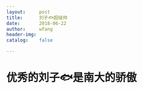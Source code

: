 ```yaml
---
layout:     post
title:      刘子🐟超级帅
date:       2018-06-22
author:     wfang
header-img: 
catalog:    false

---
```


# 优秀的刘子🐟是南大的骄傲
